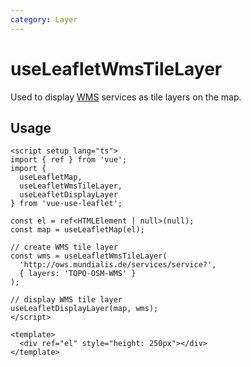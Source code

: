 ```yaml
---
category: Layer
---
```


# useLeafletWmsTileLayer

Used to display [WMS](https://en.wikipedia.org/wiki/Web_Map_Service) services as tile layers on the map.

## Usage

```vue
<script setup lang="ts">
import { ref } from 'vue';
import {
  useLeafletMap,
  useLeafletWmsTileLayer,
  useLeafletDisplayLayer
} from 'vue-use-leaflet';

const el = ref<HTMLElement | null>(null);
const map = useLeafletMap(el);

// create WMS tile layer
const wms = useLeafletWmsTileLayer(
  'http://ows.mundialis.de/services/service?',
  { layers: 'TOPO-OSM-WMS' }
);

// display WMS tile layer
useLeafletDisplayLayer(map, wms);
</script>

<template>
  <div ref="el" style="height: 250px"></div>
</template>
```
